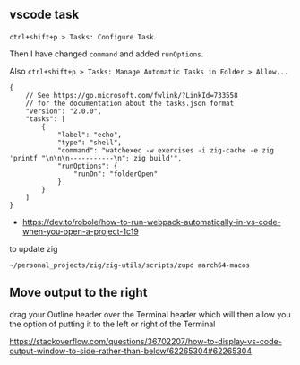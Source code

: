 ## vscode task

`ctrl+shift+p > Tasks: Configure Task`.

Then I have changed `command` and added `runOptions`.

Also `ctrl+shift+p > Tasks: Manage Automatic Tasks in Folder > Allow...`

```
{
    // See https://go.microsoft.com/fwlink/?LinkId=733558
    // for the documentation about the tasks.json format
    "version": "2.0.0",
    "tasks": [
        {
            "label": "echo",
            "type": "shell",
            "command": "watchexec -w exercises -i zig-cache -e zig 'printf "\n\n\n-----------\n"; zig build'",
            "runOptions": {
                "runOn": "folderOpen"
            }
        }
    ]
}
```

- https://dev.to/robole/how-to-run-webpack-automatically-in-vs-code-when-you-open-a-project-1c19

to update zig

`~/personal_projects/zig/zig-utils/scripts/zupd aarch64-macos`

## Move output to the right

drag your Outline header over the Terminal header which will then allow you the option of putting it to the left or right of the Terminal

https://stackoverflow.com/questions/36702207/how-to-display-vs-code-output-window-to-side-rather-than-below/62265304#62265304
